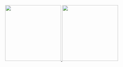 <div>
<a href="https://github.com/luanabrizola">
<img loading="lazy" height="180em" src="https://github-readme-stats.vercel.app/api/top-langs/?username=luanabrizola&layout=compact&langs_count=7&theme=dracula"/>
<img loading="lazy" height="180em" src="https://github-readme-stats.vercel.app/api?username=luanabrizola&show_icons=true&theme=dracula&include_all_commits=true&count_private=true"/>
</div>

